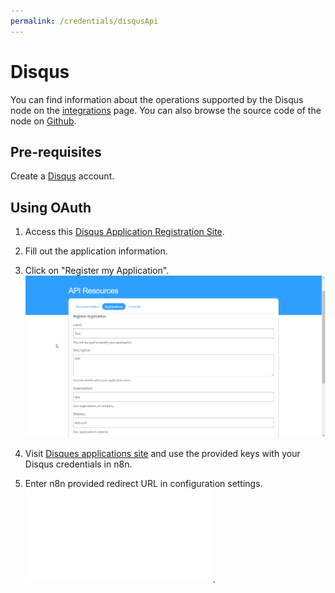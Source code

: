 ```yaml
---
permalink: /credentials/disqusApi
---
```



# Disqus
You can find information about the operations supported by the Disqus node on the [integrations](https://n8n.io/integrations/n8n-nodes-base.disqus) page. You can also browse the source code of the node on [Github](https://github.com/n8n-io/n8n/tree/master/packages/nodes-base/nodes/Disqus).

## Pre-requisites

Create a [Disqus](https://www.disqus.com/) account.

## Using OAuth

1. Access this [Disqus Application Registration Site](https://disqus.com/api/applications/register/).
2. Fill out the application information.
3. Click on "Register my Application".
![Getting Disqus credentials](./using-oauth.gif)

4. Visit [Disques applications site](https://disqus.com/api/applications/) and use the provided keys with your Disqus credentials in n8n.
5. Enter n8n provided redirect URL in configuration settings. ![Redirect URL Explanation here](../README.md).


